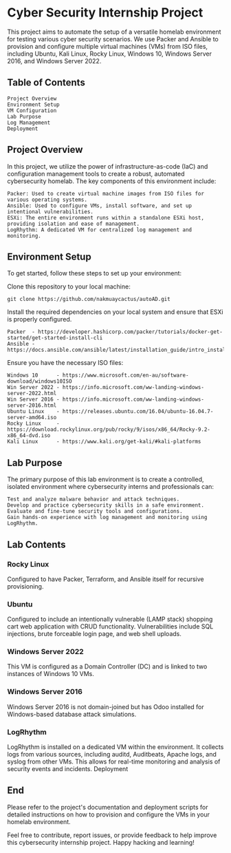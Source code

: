 # Cyber Security Internship Project

This project aims to automate the setup of a versatile homelab environment for testing various cyber security scenarios. We use Packer and Ansible to provision and configure multiple virtual machines (VMs) from ISO files, including Ubuntu, Kali Linux, Rocky Linux, Windows 10, Windows Server 2016, and Windows Server 2022.

## Table of Contents

    Project Overview
    Environment Setup
    VM Configuration
    Lab Purpose
    Log Management
    Deployment

## Project Overview

In this project, we utilize the power of infrastructure-as-code (IaC) and configuration management tools to create a robust, automated cybersecurity homelab. The key components of this environment include:

    Packer: Used to create virtual machine images from ISO files for various operating systems.
    Ansible: Used to configure VMs, install software, and set up intentional vulnerabilities.
    ESXi: The entire environment runs within a standalone ESXi host, providing isolation and ease of management.
    LogRhythm: A dedicated VM for centralized log management and monitoring.

## Environment Setup

To get started, follow these steps to set up your environment:

Clone this repository to your local machine:

    git clone https://github.com/nakmuaycactus/autoAD.git

Install the required dependencies on your local system and ensure that ESXi is properly configured.

    Packer  - https://developer.hashicorp.com/packer/tutorials/docker-get-started/get-started-install-cli
    Ansible - https://docs.ansible.com/ansible/latest/installation_guide/intro_installation.html
    
Ensure you have the necessary ISO files:

    Windows 10      - https://www.microsoft.com/en-au/software-download/windows10ISO
    Win Server 2022 - https://info.microsoft.com/ww-landing-windows-server-2022.html
    Win Server 2016 - https://info.microsoft.com/ww-landing-windows-server-2016.html
    Ubuntu Linux    - https://releases.ubuntu.com/16.04/ubuntu-16.04.7-server-amd64.iso
    Rocky Linux     - https://download.rockylinux.org/pub/rocky/9/isos/x86_64/Rocky-9.2-x86_64-dvd.iso 
    Kali Linux      - https://www.kali.org/get-kali/#kali-platforms

## Lab Purpose

The primary purpose of this lab environment is to create a controlled, isolated environment where cybersecurity interns and professionals can:

    Test and analyze malware behavior and attack techniques.
    Develop and practice cybersecurity skills in a safe environment.
    Evaluate and fine-tune security tools and configurations.
    Gain hands-on experience with log management and monitoring using LogRhythm.

## Lab Contents
### Rocky Linux
Configured to have Packer, Terraform, and Ansible itself for recursive provisioning.

### Ubuntu
Configured to include an intentionally vulnerable (LAMP stack) shopping cart web application with CRUD functionality. Vulnerabilities include SQL injections, brute forceable login page, and web shell uploads.

### Windows Server 2022

This VM is configured as a Domain Controller (DC) and is linked to two instances of Windows 10 VMs.

### Windows Server 2016

Windows Server 2016 is not domain-joined but has Odoo installed for Windows-based database attack simulations.

### LogRhythm

LogRhythm is installed on a dedicated VM within the environment. It collects logs from various sources, including auditd, Auditbeats, Apache logs, and syslog from other VMs. This allows for real-time monitoring and analysis of security events and incidents.
Deployment

## End

Please refer to the project's documentation and deployment scripts for detailed instructions on how to provision and configure the VMs in your homelab environment.

Feel free to contribute, report issues, or provide feedback to help improve this cybersecurity internship project. Happy hacking and learning!
